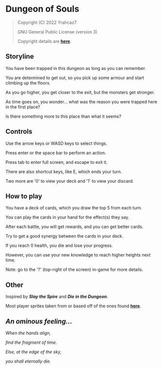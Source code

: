 # Dungeon of Souls

> Copyright (C) 2022 Yrahcaz7
>
> GNU General Public License (version 3)
>
> Copyright details are [**here**](https://github.com/Yrahcaz7/Dungeon-of-Souls/blob/main/LICENSE.txt).

## Storyline

You have been trapped in this dungeon as long as you can remember.

You are determined to get out, so you pick up some armour and start climbing up the floors.

As you go higher, you get closer to the exit, but the monsters get stronger.

As time goes on, you wonder... what was the reason you were trapped here in the first place?

Is there something more to this place than what it seems?

## Controls

Use the arrow keys or WASD keys to select things.

Press enter or the space bar to perform an action.

Press tab to enter full screen, and escape to exit it.

There are also shortcut keys, like E, which ends your turn.

Two more are '0' to view your deck and '1' to view your discard.

## How to play

You have a deck of cards, which you draw the top 5 from each turn.

You can play the cards in your hand for the effect(s) they say.

After each battle, you will get rewards, and you can get better cards.

Try to get a good synergy between the cards in your deck.

If you reach 0 health, you die and lose your progress.

However, you can use your new knowledge to reach higher heights next time.

Note: go to the '?' (top-right of the screen) in-game for more details.

## Other

Inspired by ***Slay the Spire*** and ***Die in the Dungeon***.

Most player sprites taken from or based off of the ones found [**here**](https://aamatniekss.itch.io/fantasy-knight-free-pixelart-animated-character).

## *An ominous feeling...*

*When the hands align,*

*find the fragment of time.*

*Else, at the edge of the sky,*

*you shall eternally die.*
